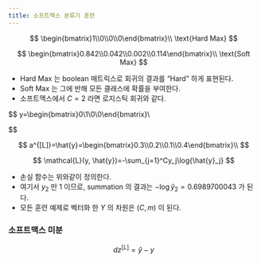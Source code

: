 ```yaml
---
title: 소프트맥스 분류기 훈련
---
```

$$
\begin{bmatrix}1\\0\\0\\0\end{bmatrix}\\
\text{Hard Max}
$$

$$
\begin{bmatrix}0.842\\0.042\\0.002\\0.114\end{bmatrix}\\
\text{Soft Max}
$$

- Hard Max 는 boolean 매트릭스로 회귀의 결과를 “Hard” 하게 표현된다.
- Soft Max 는 그에 반해 모든 클래스에 확률을 부여한다.
- 소프트맥스에서 $C=2$ 라면 로지스틱 회귀와 같다.

$$
y=\begin{bmatrix}0\\1\\0\\0\end{bmatrix}\\

$$

$$
a^{[L]}=\hat{y}=\begin{bmatrix}0.3\\0.2\\0.1\\0.4\end{bmatrix}\\
$$

$$
\mathcal{L}(y, \hat{y})=-\sum_{j=1}^Cy_j\log{\hat{y}_j}
$$

- 손실 함수는 위와같이 정의한다.
- 여기서 $y_2$ 만 $1$ 이므로, summation 의 결과는 $-\log{\hat{y}_2}=0.6989700043$ 가 된다.
- 모든 훈련 예제로 벡터화 한 $Y$ 의 차원은 $(C, m)$ 이 된다.

### 소프트맥스 미분

$$
dz^{[L]}=\hat{y}-y
$$